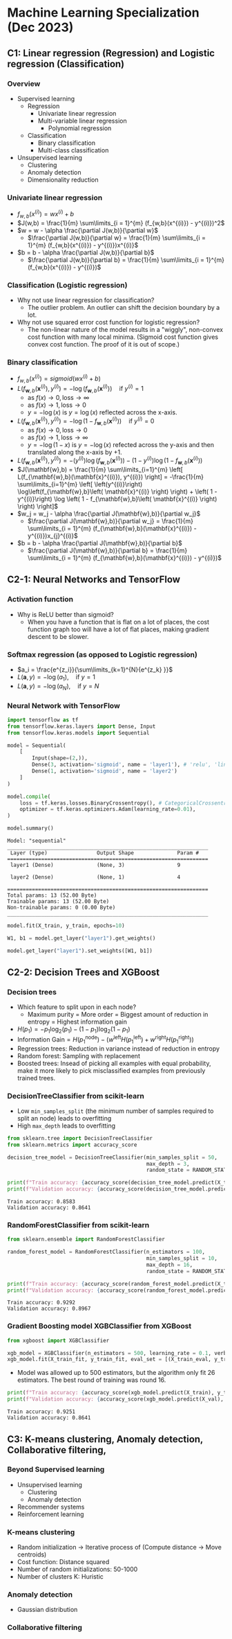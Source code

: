 # Machine Learning Specialization (Dec 2023)

## C1: Linear regression (Regression) and Logistic regression (Classification)

### Overview
- Supervised learning
  - Regression
    - Univariate linear regression
    - Multi-variable linear regression
      - Polynomial regression
  - Classification
    - Binary classification
    - Multi-class classification
- Unsupervised learning
  - Clustering
  - Anomaly detection
  - Dimensionality reduction
 
### Univariate linear regression
- $f_{w,b}(x^{(i)}) = wx^{(i)} + b$
- $J(w,b) = \frac{1}{m} \sum\limits_{i = 1}^{m} (f_{w,b}(x^{(i)}) - y^{(i)})^2$
- $w = w - \alpha \frac{\partial J(w,b)}{\partial w}$
  - $\frac{\partial J(w,b)}{\partial w} = \frac{1}{m} \sum\limits_{i = 1}^{m} (f_{w,b}(x^{(i)}) - y^{(i)})x^{(i)}$
- $b = b - \alpha \frac{\partial J(w,b)}{\partial b}$
  - $\frac{\partial J(w,b)}{\partial b} = \frac{1}{m} \sum\limits_{i = 1}^{m} (f_{w,b}(x^{(i)}) - y^{(i)})$
     
### Classification (Logistic regression)
- Why not use linear regression for classification?
  - The outlier problem. An outlier can shift the decision boundary by a lot.
- Why not use squared error cost function for logistic regression?
  - The non-linear nature of the model results in a "wiggly", non-convex cost function with many local minima. (Sigmoid cost function gives convex cost function. The proof of it is out of scope.)
   
### Binary classification
- $f_{w,b}(x^{(i)}) = sigmoid(wx^{(i)} + b )$
- $L(f_{\mathbf{w},b}(\mathbf{x}^{(i)}), y^{(i)}) = -\log\left(f_{\mathbf{w},b}\left( \mathbf{x}^{(i)} \right) \right) \quad \text{if } y^{(i)}=1$
  - $\text{as } f(x) \to 0, \text{loss} \to \infty$
  - $\text{as } f(x) \to 1, \text{loss} \to 0$
  - $y=-\log(x)$ is $y=\log(x)$ reflected across the x-axis.
- $L(f_{\mathbf{w},b}(\mathbf{x}^{(i)}), y^{(i)}) = -\log \left( 1 - f_{\mathbf{w},b}\left( \mathbf{x}^{(i)} \right) \right) \quad \text{if } y^{(i)}=0$
  - $\text{as } f(x) \to 0, \text{loss} \to 0$
  - $\text{as } f(x) \to 1, \text{loss} \to \infty$
  - $y=-\log(1-x)$ is $y=-\log(x)$ refected across the y-axis and then translated along the x-axis by +1.
- $L(f_{\mathbf{w},b}(\mathbf{x}^{(i)}), y^{(i)}) = -\left(y^{(i)}\right) \log\left(f_{\mathbf{w},b}\left( \mathbf{x}^{(i)} \right) \right) - \left( 1 - y^{(i)}\right) \log \left( 1 - f_{\mathbf{w},b}\left( \mathbf{x}^{(i)} \right) \right)$
- $J(\mathbf{w},b) = \frac{1}{m} \sum\limits_{i=1}^{m} \left[ L(f_{\mathbf{w},b}(\mathbf{x}^{(i)}), y^{(i)}) \right] = -\frac{1}{m} \sum\limits_{i=1}^{m} \left[ \left(y^{(i)}\right) \log\left(f_{\mathbf{w},b}\left( \mathbf{x}^{(i)} \right) \right) + \left( 1 - y^{(i)}\right) \log \left( 1 - f_{\mathbf{w},b}\left( \mathbf{x}^{(i)} \right) \right) \right]$
- $w_j = w_j -  \alpha \frac{\partial J(\mathbf{w},b)}{\partial w_j}$
  - $\frac{\partial J(\mathbf{w},b)}{\partial w_j} = \frac{1}{m} \sum\limits_{i = 1}^{m} (f_{\mathbf{w},b}(\mathbf{x}^{(i)}) - y^{(i)})x_{j}^{(i)}$
- $b = b -  \alpha \frac{\partial J(\mathbf{w},b)}{\partial b}$
  - $\frac{\partial J(\mathbf{w},b)}{\partial b} = \frac{1}{m} \sum\limits_{i = 1}^{m} (f_{\mathbf{w},b}(\mathbf{x}^{(i)}) - y^{(i)})$

## C2-1: Neural Networks and TensorFlow

### Activation function
- Why is ReLU better than sigmoid?
  - When you have a function that is flat on a lot of places, the cost function graph too will have a lot of flat places, making gradient descent to be slower.

### Softmax regression (as opposed to Logistic regression)
- $a_i = \frac{e^{z_i}}{\sum\limits_{k=1}^{N}{e^{z_k} }}$
- $L(\mathbf{a},y) = -\log(a_1), \quad \text{if } y=1$
- $L(\mathbf{a},y) = -\log(a_N), \quad \text{if } y=N$

### Neural Network with TensorFlow
```python
import tensorflow as tf
from tensorflow.keras.layers import Dense, Input
from tensorflow.keras.models import Sequential
```
```python
model = Sequential(
    [
        Input(shape=(2,)),
        Dense(3, activation='sigmoid', name = 'layer1'), # 'relu', 'linear'
        Dense(1, activation='sigmoid', name = 'layer2')
    ]
)

model.compile(
    loss = tf.keras.losses.BinaryCrossentropy(), # CategoricalCrossentropy(), SparseCategoricalCrossentropy(from_logits=True)
    optimizer = tf.keras.optimizers.Adam(learning_rate=0.01),
)
```
```python
model.summary()
```
```
Model: "sequential"
_________________________________________________________________
 Layer (type)                Output Shape              Param #   
=================================================================
 layer1 (Dense)              (None, 3)                 9         
                                                                 
 layer2 (Dense)              (None, 1)                 4         
                                                                 
=================================================================
Total params: 13 (52.00 Byte)
Trainable params: 13 (52.00 Byte)
Non-trainable params: 0 (0.00 Byte)
_________________________________________________________________
```
```python
model.fit(X_train, y_train, epochs=10)
```
```python
W1, b1 = model.get_layer("layer1").get_weights()
```
```python
model.get_layer("layer1").set_weights([W1, b1])
```

## C2-2: Decision Trees and XGBoost

### Decision trees
- Which feature to split upon in each node?
  - Maximum purity = More order = Biggest amount of reduction in entropy = Highest information gain
- $H(p_1) = -p_1 \text{log}_2(p_1) - (1- p_1) \text{log}_2(1- p_1)$
- $\text{Information Gain} = H(p_1^\text{node})- \left(w^{\text{left}}H\left(p_1^\text{left}\right) + w^{\text{right}}H\left(p_1^\text{right}\right)\right)$
- Regression trees: Reduction in variance instead of reduction in entropy
- Random forest: Sampling with replacement
- Boosted trees: Insead of picking all examples with equal probability, make it more likely to pick misclassified examples from previously trained trees.

### DecisionTreeClassifier from scikit-learn
- Low `min_samples_split` (the minimum number of samples required to split an node) leads to overfitting
- High `max_depth` leads to overfitting
```python
from sklearn.tree import DecisionTreeClassifier
from sklearn.metrics import accuracy_score

decision_tree_model = DecisionTreeClassifier(min_samples_split = 50,
                                             max_depth = 3,
                                             random_state = RANDOM_STATE).fit(X_train, y_train)
```
```python
print(f"Train accuracy: {accuracy_score(decision_tree_model.predict(X_train), y_train):.4f}")
print(f"Validation accuracy: {accuracy_score(decision_tree_model.predict(X_val), y_val):.4f}")
```
```
Train accuracy: 0.8583
Validation accuracy: 0.8641
```

### RandomForestClassifier from scikit-learn
```python
from sklearn.ensemble import RandomForestClassifier

random_forest_model = RandomForestClassifier(n_estimators = 100,
                                             min_samples_split = 10,
                                             max_depth = 16,
                                             random_state = RANDOM_STATE).fit(X_train, y_train)
```
```python
print(f"Train accuracy: {accuracy_score(random_forest_model.predict(X_train), y_train):.4f}")
print(f"Validation accuracy: {accuracy_score(random_forest_model.predict(X_val), y_val):.4f}")
```
```
Train accuracy: 0.9292
Validation accuracy: 0.8967
```

### Gradient Boosting model XGBClassifier from XGBoost
```python
from xgboost import XGBClassifier

xgb_model = XGBClassifier(n_estimators = 500, learning_rate = 0.1, verbosity = 1, random_state = RANDOM_STATE)
xgb_model.fit(X_train_fit, y_train_fit, eval_set = [(X_train_eval, y_train_eval)], early_stopping_rounds = 10)
```
- Model was allowed up to 500 estimators, but the algorithm only fit 26 estimators. The best round of training was round 16.
```python
print(f"Train accuracy: {accuracy_score(xgb_model.predict(X_train), y_train):.4f}")
print(f"Validation accuracy: {accuracy_score(xgb_model.predict(X_val), y_val):.4f}")
```
```
Train accuracy: 0.9251
Validation accuracy: 0.8641
```

## C3: K-means clustering, Anomaly detection, Collaborative filtering, 

### Beyond Supervised learning
- Unsupervised learning
  - Clustering
  - Anomaly detection
- Recommender systems
- Reinforcement learning

### K-means clustering
- Random initialization -> Iterative process of (Compute distance -> Move centroids)
- Cost function: Distance squared
- Number of random initializations: 50-1000
- Number of clusters K: Huristic

### Anomaly detection
- Gaussian distribution

### Collaborative filtering
